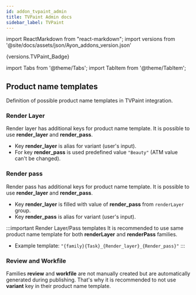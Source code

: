 ```yaml
---
id: addon_tvpaint_admin
title: TVPaint Admin docs
sidebar_label: TVPaint
---
```


import ReactMarkdown from "react-markdown";
import versions from '@site/docs/assets/json/Ayon_addons_version.json'

<ReactMarkdown>
{versions.TVPaint_Badge}
</ReactMarkdown>

import Tabs from '@theme/Tabs';
import TabItem from '@theme/TabItem';

## Product name templates
Definition of possible product name templates in TVPaint integration.

### Render Layer
Render layer has additional keys for product name template. It is possible to use **render_layer** and **render_pass**.

- Key **render_layer** is alias for variant (user's input).
- For key **render_pass** is used predefined value `"Beauty"` (ATM value can't be changed).

### Render pass
Render pass has additional keys for product name template. It is possible to use **render_layer** and **render_pass**.
- Key **render_layer** is filled with value of **render_pass** from `renderLayer` group.
- Key **render_pass** is alias for variant (user's input).

:::important Render Layer/Pass templates
It is recommended to use same product name template for both **renderLayer** and **renderPass** families.
- Example template: `"{family}{Task}_{Render_layer}_{Render_pass}"`
:::

### Review and Workfile
Families **review** and **workfile** are not manually created but are automatically generated during publishing. That's why it is recommended to not use **variant** key in their product name template.
